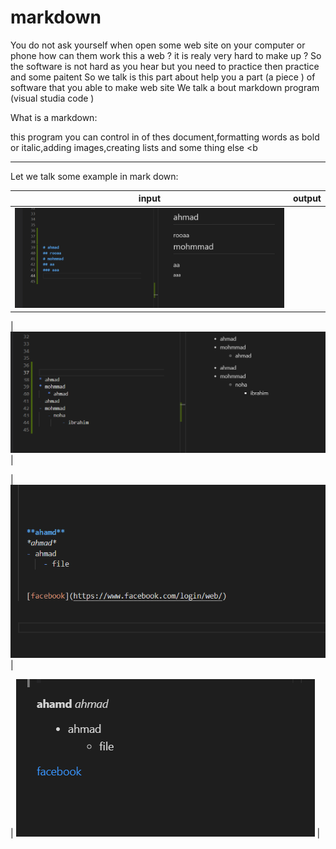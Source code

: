 # markdown 

You do not ask yourself when open some web site on your computer or phone how can them work this  a web ? it is realy very hard to make up ? 
So the software is not hard as you hear but you need to practice then practice and some paitent 
So we talk is this part about help you a part (a piece ) of software that you able to make web site 
We talk a bout markdown program (visual studia code ) 


What is a markdown:

this program you can control in of thes  document,formatting words as bold or italic,adding images,creating lists and some thing else <b

----------------------------


Let we talk some example in mark down: 


|           input     |              output         |
|           :---:     |              :---:          |
|![img](assets/m.png) | <br>                        |

|![img](assets/h.png)                               |

|![img](assets/l.png)                               |

| ![mg](assets/k.png)                               |





 



   







